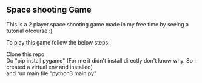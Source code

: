 ## Space shooting Game

This is a 2 player space shooting game made in my free time by seeing a tutorial ofcourse :)

To play this game follow the below steps:

Clone this repo  
Do "pip install pygame" (For me it didn't install directly don't know why. So I created a virtual env and installed)  
and run main file "python3 main.py"

